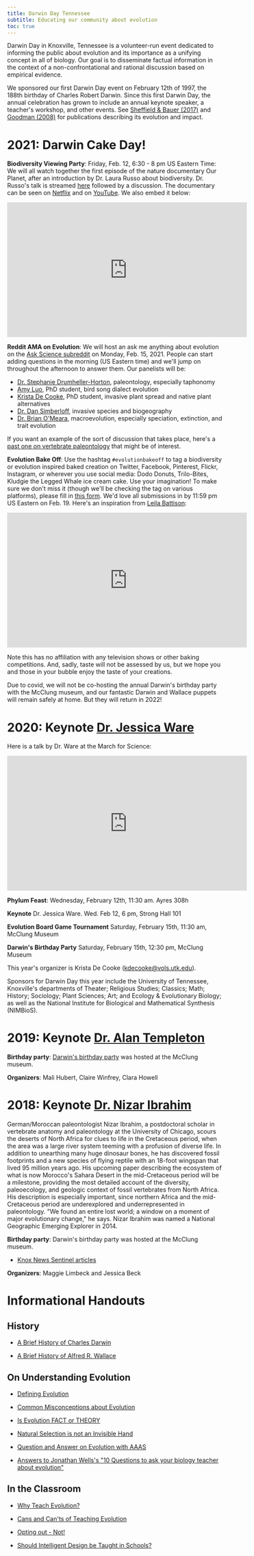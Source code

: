 ```yaml
---
title: Darwin Day Tennessee
subtitle: Educating our community about evolution
toc: true
---
```


Darwin Day in Knoxville, Tennessee is a volunteer-run event dedicated to informing the public about evolution and its importance as a unifying concept in all of biology. Our goal is to disseminate factual information in the context of a non-confrontational and rational discussion based on empirical evidence.

We sponsored our first Darwin Day event on February 12th of 1997, the 188th birthday of Charles Robert Darwin. Since this first Darwin Day, the annual celebration has grown to include an annual keynote speaker, a teacher's workshop, and other events. See [Sheffield & Bauer (2017)](https://doi.org/10.1186/s12052-017-0073-3) and [Goodman (2008)](https://doi.org/10.1007/s12052-008-0060-9) for publications describing its evolution and impact.

# 2021: Darwin Cake Day!

**Biodiversity Viewing Party**: Friday, Feb. 12, 6:30 - 8 pm US Eastern Time: We will all watch together the first episode of the nature documentary Our Planet, after an introduction by Dr. Laura Russo about biodiversity. Dr. Russo's talk is streamed [here](https://tennessee.zoom.us/j/93031218664) followed by a discussion. The documentary can be seen on [Netflix](https://www.netflix.com/title/80049832) and on [YouTube](https://youtu.be/GfO-3Oir-qM). We also embed it below:

<iframe width="560" height="315" src="https://www.youtube.com/embed/GfO-3Oir-qM" frameborder="0" allow="accelerometer; autoplay; clipboard-write; encrypted-media; gyroscope; picture-in-picture" allowfullscreen></iframe>

**Reddit AMA on Evolution**: We will host an ask me anything about evolution on the [Ask Science subreddit](https://www.reddit.com/r/askscience/) on Monday, Feb. 15, 2021. People can start adding questions in the morning (US Eastern time) and we'll jump on throughout the afternoon to answer them. Our panelists will be:

* [Dr. Stephanie Drumheller-Horton](https://eps.utk.edu/faculty/drumheller.php), paleontology, especially taphonomy
* [Amy Luo](https://eeb.utk.edu/people/amy-luo/), PhD student, bird song dialect evolution
* [Krista De Cooke](https://www.linkedin.com/in/krista-de-cooke-163a87116/), PhD student, invasive plant spread and native plant alternatives
* [Dr. Dan Simberloff](https://eeb.utk.edu/people/daniel-simberloff/), invasive species and biogeography
* [Dr. Brian O'Meara](http://brianomeara.info/), macroevolution, especially speciation, extinction, and trait evolution

If you want an example of the sort of discussion that takes place, here's a [past one on vertebrate paleontology](https://www.reddit.com/r/askscience/comments/jayj2c/we_are_scientists_from_the_society_of_vertebrate/) that might be of interest.


**Evolution Bake Off**: Use the hashtag `#evolutionbakeoff` to tag a biodiversity or evolution inspired baked creation on Twitter, Facebook, Pinterest, Flickr, Instagram, or wherever you use social media: Dodo Donuts, Trilo-Bites, Kludgie the Legged Whale ice cream cake. Use your imagination! To make sure we don't miss it (though we'll be checking the tag on various platforms), please fill in [this form](https://forms.gle/6TBtYzNGRdM8934A7). We'd love all submissions in by 11:59 pm US Eastern on Feb. 19. Here's an inspiration from [Leila Battison](https://leilabattison.wordpress.com/2012/01/01/the-pinnacle-of-cake-evolution/):

<iframe width="560" height="315" src="https://www.youtube.com/embed/_3vn_5FLees" frameborder="0" allow="accelerometer; autoplay; clipboard-write; encrypted-media; gyroscope; picture-in-picture" allowfullscreen></iframe>

Note this has no affiliation with any television shows or other baking competitions. And, sadly, taste will not be assessed by us, but we hope you and those in your bubble enjoy the taste of your creations.

Due to covid, we will not be co-hosting the annual Darwin's birthday party with the McClung museum, and our fantastic Darwin and Wallace puppets will remain safely at home. But they will return in 2022!

# 2020: Keynote [Dr. Jessica Ware](https://www.newark.rutgers.edu/about-us/have-you-met-rutgers-newark/jessica-ware)

Here is a talk by Dr. Ware at the March for Science:

<iframe width="560" height="315" src="https://www.youtube.com/embed/MzwYsuzfDPU" frameborder="0" allow="accelerometer; autoplay; encrypted-media; gyroscope; picture-in-picture" allowfullscreen></iframe>

**Phylum Feast**: Wednesday, February 12th, 11:30 am. Ayres 308h

**Keynote** Dr. Jessica Ware. Wed. Feb 12, 6 pm, Strong Hall 101

**Evolution Board Game Tournament** Saturday, February 15th, 11:30 am, McClung Museum

**Darwin's Birthday Party** Saturday, February 15th, 12:30 pm, McClung Museum

This year's organizer is Krista De Cooke (kdecooke@vols.utk.edu).

Sponsors for Darwin Day this year include the University of Tennessee, Knoxville's departments of Theater; Religious Studies; Classics; Math; History; Sociology; Plant Sciences; Art; and Ecology & Evolutionary Biology; as well as the National Institute for Biological and Mathematical Synthesis (NIMBioS).

# 2019: Keynote [Dr. Alan Templeton](https://pages.wustl.edu/templeton)

**Birthday party**: [Darwin's birthday party](https://news.utk.edu/2019/02/12/mcclung-museum-plans-family-activities-for-darwin-day/) was hosted at the McClung museum.

**Organizers**: Mali Hubert, Claire Winfrey, Clara Howell

# 2018: Keynote [Dr. Nizar Ibrahim](https://www.nizaribrahim.net/)

German/Moroccan paleontologist Nizar Ibrahim, a postdoctoral scholar in vertebrate anatomy and paleontology at the University of Chicago, scours the deserts of North Africa for clues to life in the Cretaceous period, when the area was a large river system teeming with a profusion of diverse life. In addition to unearthing many huge dinosaur bones, he has discovered fossil footprints and a new species of flying reptile with an 18-foot wingspan that lived 95 million years ago. His upcoming paper describing the ecosystem of what is now Morocco's Sahara Desert in the mid-Cretaceous period will be a milestone, providing the most detailed account of the diversity, paleoecology, and geologic context of fossil vertebrates from North Africa. His description is especially important, since northern Africa and the mid-Cretaceous period are underexplored and underrepresented in paleontology. "We found an entire lost world; a window on a moment of major evolutionary change," he says. Nizar Ibrahim was named a National Geographic Emerging Explorer in 2014.

**Birthday party**: Darwin's birthday party was hosted at the McClung museum.

* [Knox News Sentinel articles](https://www.knoxnews.com/story/news/education/2018/02/10/university-tennessee-mcclung-museum-hosts-family-fun-day-celebrate-charles-darwin-birthday-knoxville/326585002/)

**Organizers**: Maggie Limbeck and Jessica Beck



# Informational Handouts

## History

*   [A Brief History of Charles Darwin](handouts/A%20Brief%20History%20of%20Charles%20Darwin.pdf "A Brief History of Charles Darwin")

*   [A Brief History of Alfred R. Wallace](handouts/A%20Brief%20History%20of%20Alfred%20R.%20Wallace.pdf "A Brief History of Alfred R. Wallace")

## On Understanding Evolution

*   [Defining Evolution](handouts/Defining%20Evolution.pdf "Defining Evolution")

*   [Common Misconceptions about Evolution](handouts/Common%20Misconceptions%20about%20Evolution.pdf "Common Misconceptions about Evolution")

*   [Is Evolution FACT or THEORY](handouts/Is%20Evolution%20FACT%20or%20THEORY.pdf "Is Evolution FACT or THEORY")

*   [Natural Selection is not an Invisible Hand](handouts/Natural%20Selection%20is%20not%20an%20Invisible%20Hand.pdf "Natural Selection is not an Invisible Hand")

*   [Question and Answer on Evolution with AAAS](handouts/QA%20Evolution%20AAAS.pdf "Question and Answer on Evolution with AAAS")

*   [Answers to Jonathan Wells's "10 Questions to ask your biology teacher about evolution"](handouts/Answers%20to%20Jonathan%20Wells_revised.pdf "Answers to Jonathan Wells's ")

## In the Classroom

*   [Why Teach Evolution?](handouts/Why%20Teach%20Evolution.pdf "Why Teach Evolution?")

*   [Cans and Can'ts of Teaching Evolution](handouts/Cans%20and%20Can'ts%20of%20teaching%20evolution.pdf "Cans and Can'ts of Teaching Evolution")

*   [Opting out - Not!](handouts/Opting%20out%20-%20Not.pdf "Opting out - Not!")

*   [Should Intelligent Design be Taught in Schools?](handouts/Should%20ID%20be%20taught%20in%20schools.pdf "Should Intelligent Design be Taught in Schools?")
